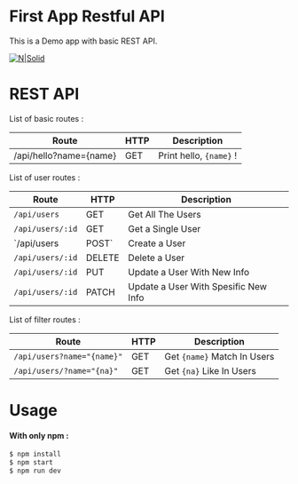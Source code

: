# First App Restful API
This is a Demo app with basic REST API.

[![N|Solid](https://cldup.com/dTxpPi9lDf.thumb.png)](https://nodesource.com/products/s)

# REST API
List of basic routes :

| Route | HTTP | Description |
| ------ | ------ | ------ |
| /api/hello?name={name} | GET | Print hello, `{name}` ! |

List of user routes :

| Route | HTTP | Description |
| ------ | ------ | ------ |
| `/api/users` | GET | Get All The Users |
| `/api/users/:id` | GET | Get a Single User |
| `/api/users | POST` | Create a User |
| `/api/users/:id` | DELETE | Delete a User |
| `/api/users/:id` | PUT | Update a User With New Info |
| `/api/users/:id` | PATCH | Update a User With Spesific New Info |

List of filter routes :

| Route | HTTP | Description |
| ------ | ------ | ------ |
| `/api/users?name="{name}"` | GET | Get `{name}` Match In Users |
| `/api/users/?name="{na}"` | GET | Get `{na}` Like In Users |

# Usage

#### With only npm :
```sh
$ npm install
$ npm start
$ npm run dev
```
